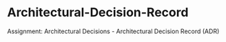 # Architectural-Decision-Record
Assignment: Architectural Decisions - Architectural Decision Record (ADR) 
